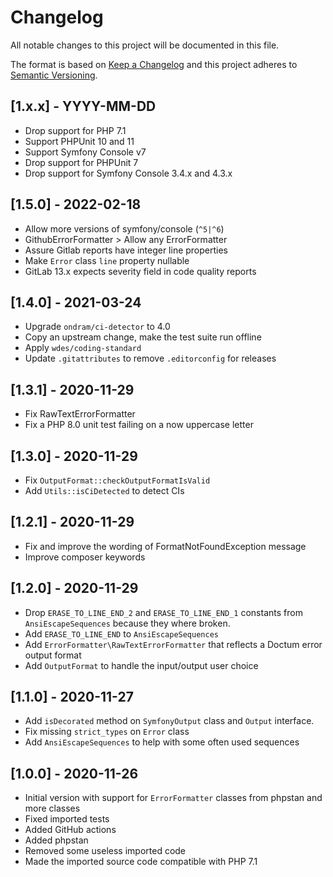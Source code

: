 # Changelog
All notable changes to this project will be documented in this file.

The format is based on [Keep a Changelog](https://keepachangelog.com/en/1.0.0/)
and this project adheres to [Semantic Versioning](https://semver.org/spec/v2.0.0.html).

## [1.x.x] - YYYY-MM-DD

- Drop support for PHP 7.1
- Support PHPUnit 10 and 11
- Support Symfony Console v7
- Drop support for PHPUnit 7
- Drop support for Symfony Console 3.4.x and 4.3.x

## [1.5.0] - 2022-02-18

- Allow more versions of symfony/console (`^5|^6`)
- GithubErrorFormatter > Allow any ErrorFormatter
- Assure Gitlab reports have integer line properties
- Make `Error` class `line` property nullable
- GitLab 13.x expects severity field in code quality reports

## [1.4.0] - 2021-03-24

- Upgrade `ondram/ci-detector` to 4.0
- Copy an upstream change, make the test suite run offline
- Apply `wdes/coding-standard`
- Update `.gitattributes` to remove `.editorconfig` for releases

## [1.3.1] - 2020-11-29

- Fix RawTextErrorFormatter
- Fix a PHP 8.0 unit test failing on a now uppercase letter

## [1.3.0] - 2020-11-29

- Fix `OutputFormat::checkOutputFormatIsValid`
- Add `Utils::isCiDetected` to detect CIs

## [1.2.1] - 2020-11-29

- Fix and improve the wording of FormatNotFoundException message
- Improve composer keywords

## [1.2.0] - 2020-11-29

- Drop `ERASE_TO_LINE_END_2` and `ERASE_TO_LINE_END_1` constants from `AnsiEscapeSequences` because they where broken.
- Add `ERASE_TO_LINE_END` to `AnsiEscapeSequences`
- Add `ErrorFormatter\RawTextErrorFormatter` that reflects a Doctum error output format
- Add `OutputFormat` to handle the input/output user choice

## [1.1.0] - 2020-11-27

- Add `isDecorated` method on `SymfonyOutput` class and `Output` interface.
- Fix missing `strict_types` on `Error` class
- Add `AnsiEscapeSequences` to help with some often used sequences

## [1.0.0] - 2020-11-26

- Initial version with support for `ErrorFormatter` classes from phpstan and more classes
- Fixed imported tests
- Added GitHub actions
- Added phpstan
- Removed some useless imported code
- Made the imported source code compatible with PHP 7.1
